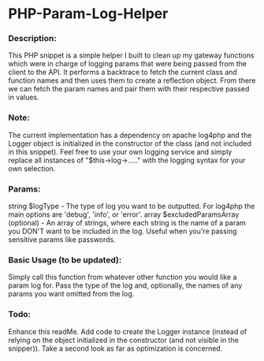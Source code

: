# PHP-Param-Log-Helper

### Description:
This PHP snippet is a simple helper I built to clean up my gateway functions which were in charge of
logging params that were being passed from the client to the API. It performs a backtrace to fetch the current class and function names and then uses them to create a reflection object. From there we can fetch the param names and pair them with their respective passed in values.

### Note:
The current implementation has a dependency on apache log4php and the Logger object is initialized in the constructor of the class (and not included in this snippet). Feel free to use your own logging service and simply replace all instances of "$this->log->....." with the logging syntax for your own selection.

### Params:
string $logType - The type of log you want to be outputted. For log4php the main options are 'debug', 'info', or 'error'.
array $excludedParamsArray (optional) - An array of strings, where each string is the name of a param you DON'T want to be included in the log. Useful when you're passing sensitive params like passwords.

### Basic Usage (to be updated):
Simply call this function from whatever other function you would like a param log for. Pass the type of the log and, optionally, the names of any params you want omitted from the log.


### Todo:
Enhance this readMe.
Add code to create the Logger instance (instead of relying on the object initialized in the constructor (and not visible in the snipper)).
Take a second look as far as optimization is concerned.
